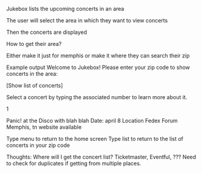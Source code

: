 Jukebox lists the upcoming concerts in an area

The user will select the area in which they want to view concerts

Then the concerts are displayed

How to get their area?

Either make it just for memphis or make it where they can search their zip

Example output
Welcome to Jukebox!
Please enter your zip code to show concerts in the area:

[Show list of concerts]

Select a concert by typing the associated number to learn more about it.

1

Panic! at the Disco with blah blah
Date: april 8
Location
Fedex Forum Memphis, tn
website available

Type menu to return to the home screen
Type list to return to the list of concerts in your zip code

Thoughts:
Where will I get the concert list? Ticketmaster, Eventful, ???
Need to check for duplicates if getting from multiple places.
